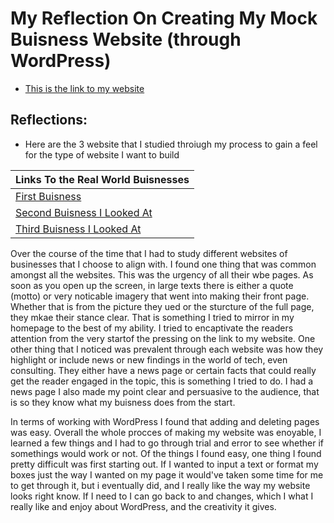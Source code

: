 



# My Reflection On Creating My Mock Buisness Website (through WordPress)


* [This is the link to my website](https://webcom967.wordpress.com/?_gl=1%2Adfweh6%2A_gcl_au%2AMTExOTM1MjExMC4xNzI5MTgzNjIz)


## Reflections: 

- Here are the 3 website that I studied throiugh my process to gain a feel for the type of website I want to build


|                Links To the Real World Buisnesses                 |
| ---------------------------------------------------------------   |
|[First Buisness](https://www.accenture.com/us-en)                  |
|[Second Buisness I Looked At](https://www2.deloitte.com/us/en.html)|
|[Third Buisness I Looked At](https://www.boozallen.com/)           |


Over the course of the time that I had to study different websites of businesses that I choose to align with. I found one thing that was common amongst all the websites. This was the urgency of all their wbe pages. As soon as you open up the screen, in large texts there is either a quote (motto) or very noticable imagery that went into making their front page. Whether that is from the picture they ued or the sturcture of the full page, they mkae their stance clear. That is something I tried to mirror in my homepage to the best of my ability. I tried to encaptivate the readers attention from the very startof the pressing on the link to my website. One other thing that I noticed was prevalent through each website was how they highlight or include news or new findings in the world of tech, even consulting.  They either have a news page or certain facts that could really get the reader engaged in the topic, this is something I tried to do. I had a news page I also made my point clear and persuasive to the audience, that is so they know what my buisness does from the start.



In terms of working with WordPress I found that adding and deleting pages was easy. Overall the whole procces of making my website was enoyable, I learned a few things and I had to go through trial and error to see whether if somethings would work or not. Of the things I found easy, one thing I found pretty difficult was first starting out. If I wanted to input a text or format my boxes just the way I wanted on my page it would've taken some time for me to get through it, but i eventually did, and I really like the way my website looks right know. If I need to I can go back to and changes, which I what I really like and enjoy about WordPress, and the creativity it gives.  
